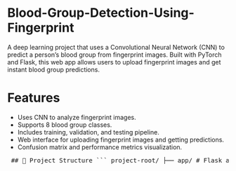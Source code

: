 # Blood-Group-Detection-Using-Fingerprint
A deep learning project that uses a Convolutional Neural Network (CNN) to predict a person’s blood group from fingerprint images. Built with PyTorch and Flask, this web app allows users to upload fingerprint images and get instant blood group predictions.

# Features
- Uses CNN to analyze fingerprint images.
- Supports 8 blood group classes.
- Includes training, validation, and testing pipeline.
- Web interface for uploading fingerprint images and getting predictions.
- Confusion matrix and performance metrics visualization.

<pre> ## 📁 Project Structure ``` project-root/ ├── app/ # Flask application code (routes, models, templates, static files) │ ├── __init__.py │ ├── routes.py │ ├── model_loader.py │ ├── models.py │ ├── static/ │ └── templates/ ├── scripts/ # Training and utility scripts │ └── train_model.py ├── models/ # Saved trained models (e.g. blood_group_model_best.pth) ├── cnn_model.py # CNN model architecture definition ├── run.py # Flask app entry point to start the server ├── LICENSE ├── README.md └── __pycache__/ # Auto-generated Python cache files (can be ignored) ``` </pre>




